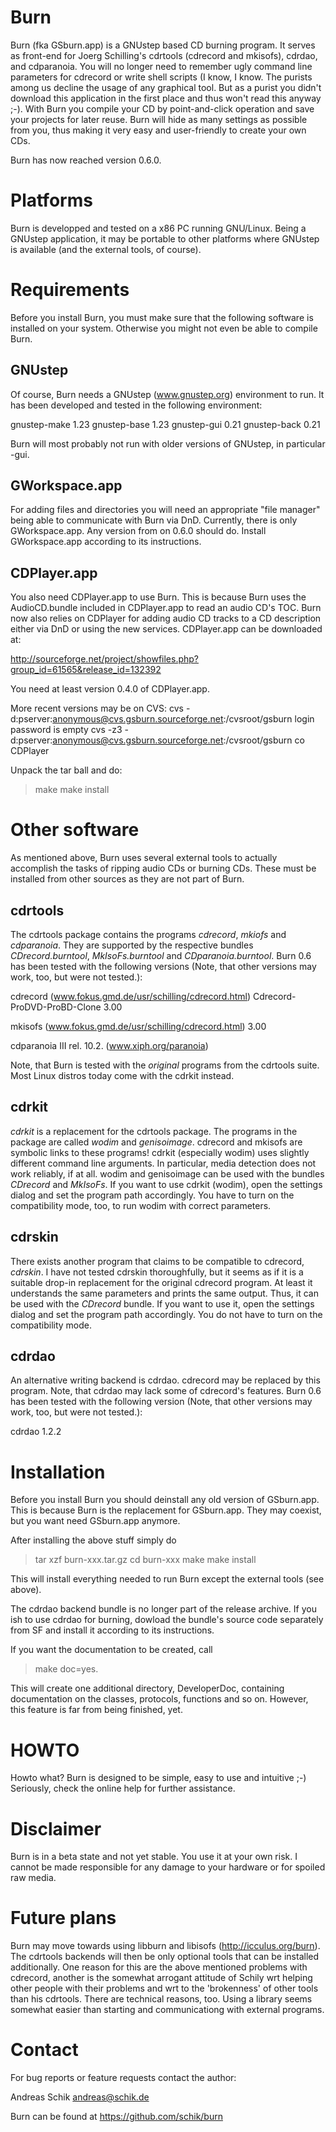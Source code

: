 Burn
========
Burn (fka GSburn.app) is a GNUstep based CD burning program.
It serves as front-end for Joerg Schilling's cdrtools
(cdrecord and mkisofs), cdrdao, and cdparanoia.
You will no longer need to remember ugly command line parameters
for cdrecord or write shell scripts (I know, I know. The purists
among us decline the usage of any graphical tool. But as a purist
you didn't download this application in the first place and thus
won't read this anyway ;-).
With Burn you compile your CD by point-and-click operation
and save your projects for later reuse. Burn will hide as
many settings as possible from you, thus making it very easy and
user-friendly to create your own CDs.

Burn has now reached version 0.6.0.


Platforms
=========
Burn is developped and tested on a x86 PC running GNU/Linux.
Being a GNUstep application, it may be portable to other platforms
where GNUstep is available (and the external tools, of course).


Requirements
============

Before you install Burn, you must make sure that the following
software is installed on your system. Otherwise you might not even be
able to compile Burn.


GNUstep
-------
Of course, Burn needs a GNUstep (www.gnustep.org) environment
to run. It has been developed and tested in the following environment:

gnustep-make 1.23
gnustep-base 1.23
gnustep-gui  0.21
gnustep-back 0.21

Burn will most probably not run with older versions of GNUstep,
in particular -gui.


GWorkspace.app
--------------
For adding files and directories you will need an appropriate "file manager"
being able to communicate with Burn via DnD. Currently, there is only
GWorkspace.app. Any version from on 0.6.0 should do.
Install GWorkspace.app according to its instructions.


CDPlayer.app
------------
You also need CDPlayer.app to use Burn. This is because Burn
uses the AudioCD.bundle included in CDPlayer.app to read an audio
CD's TOC. Burn now also relies on CDPlayer for adding audio CD tracks to a CD
description either via DnD or using the new services.
CDPlayer.app can be downloaded at:

http://sourceforge.net/project/showfiles.php?group_id=61565&release_id=132392

You need at least version 0.4.0 of CDPlayer.app.

More recent versions may be on CVS:
cvs -d:pserver:anonymous@cvs.gsburn.sourceforge.net:/cvsroot/gsburn login
password is empty
cvs -z3 -d:pserver:anonymous@cvs.gsburn.sourceforge.net:/cvsroot/gsburn co CDPlayer

Unpack the tar ball and do:

> make
> make install


Other software
==============
As mentioned above, Burn uses several external tools to
actually accomplish the tasks of ripping audio CDs or burning CDs.
These must be installed from other sources as they are not part
of Burn.

cdrtools
--------
The cdrtools package contains the programs
_cdrecord_, _mkiofs_ and _cdparanoia_. They are supported by
the respective bundles _CDrecord.burntool_, _MkIsoFs.burntool_
and _CDparanoia.burntool_.
Burn 0.6 has been tested with the following versions (Note,
that other versions may work, too, but were not tested.):
 
cdrecord  (www.fokus.gmd.de/usr/schilling/cdrecord.html)
	Cdrecord-ProDVD-ProBD-Clone 3.00

mkisofs   (www.fokus.gmd.de/usr/schilling/cdrecord.html)
	3.00

cdparanoia III rel. 10.2.  	(www.xiph.org/paranoia)

Note, that Burn is tested with the _original_ programs from the
cdrtools suite. Most Linux distros today come with the cdrkit instead.

cdrkit
------
_cdrkit_ is a replacement for the cdrtools package. The programs
in the package are called _wodim_ and _genisoimage_. cdrecord and
mkisofs are symbolic links to these programs! cdrkit (especially wodim)
uses slightly different command line arguments. In particular, media
detection does not work reliably, if at all.
wodim and genisoimage can be used with the bundles _CDrecord_ and
_MkIsoFs_.
If you want to use cdrkit (wodim), open the settings dialog and set
the program path accordingly. You have to turn on the compatibility mode,
too, to run wodim with correct parameters.

cdrskin
-------
There exists another program that claims to be compatible to cdrecord,
_cdrskin_. I have not tested cdrskin thoroughfully, but it seems as if
it is a suitable drop-in replacement for the original cdrecord program.
At least it understands the same parameters and prints the same output.
Thus, it can be used with the _CDrecord_ bundle.
If you want to use it, open the settings dialog and set the program path
accordingly. You do not have to turn on the compatibility mode.

cdrdao
------
An alternative writing backend is cdrdao. cdrecord may be replaced
by this program. Note, that cdrdao may lack some of cdrecord's features.
Burn 0.6 has been tested with the following version (Note,
that other versions may work, too, but were not tested.):

cdrdao
	1.2.2


Installation
============

Before you install Burn you should deinstall any old version of GSburn.app.
This is because Burn is the replacement for GSburn.app.
They may coexist, but you want need GSburn.app anymore.


After installing the above stuff simply do

> tar xzf burn-xxx.tar.gz
> cd burn-xxx
> make
> make install

This will install everything needed to run Burn except
the external tools (see above).

The cdrdao backend bundle is no longer part of the release archive. If you
ish to use cdrdao for burning, dowload the bundle's source code separately
from SF and install it according to its instructions.

If you want the documentation to be created, call

> make doc=yes.

This will create one additional directory, DeveloperDoc,
containing documentation on the classes, protocols, functions
and so on. However, this feature is far from being finished, yet.


HOWTO
=====

Howto what? Burn is designed to be simple, easy to use and intuitive ;-)
Seriously, check the online help for further assistance.


Disclaimer
==========

Burn is in a beta state and not yet stable. You use it at
your own risk. I cannot be made responsible for any damage to your
hardware or for spoiled raw media.


Future plans
============

Burn may move towards using libburn and libisofs (http://icculus.org/burn).
The cdrtools backends will then be only optional tools that can be installed
additionally.
One reason for this are the above mentioned problems with cdrecord, another is
the somewhat arrogant attitude of Schily wrt helping other people with their
problems and wrt to the 'brokenness' of other tools than his cdrtools.
There are technical reasons, too. Using a library seems somewhat easier than
starting and communicationg with external programs.


Contact
=======

For bug reports or feature requests contact the author:

Andreas Schik <andreas@schik.de>

Burn can be found at https://github.com/schik/burn

